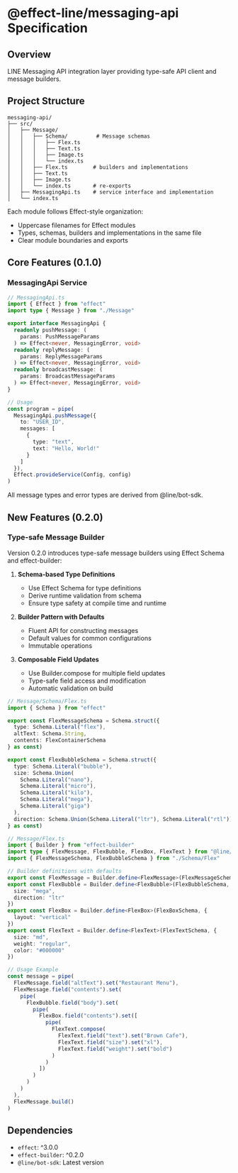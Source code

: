 # @effect-line/messaging-api Specification

## Overview

LINE Messaging API integration layer providing type-safe API client and message builders.

## Project Structure

```
messaging-api/
├── src/
│   ├── Message/
│   │   ├── Schema/         # Message schemas
│   │   │   ├── Flex.ts
│   │   │   ├── Text.ts
│   │   │   ├── Image.ts
│   │   │   └── index.ts
│   │   ├── Flex.ts        # builders and implementations
│   │   ├── Text.ts
│   │   ├── Image.ts
│   │   └── index.ts       # re-exports
│   ├── MessagingApi.ts    # service interface and implementation
│   └── index.ts
```

Each module follows Effect-style organization:

- Uppercase filenames for Effect modules
- Types, schemas, builders and implementations in the same file
- Clear module boundaries and exports

## Core Features (0.1.0)

### MessagingApi Service

```typescript
// MessagingApi.ts
import { Effect } from "effect"
import type { Message } from "./Message"

export interface MessagingApi {
  readonly pushMessage: (
    params: PushMessageParams
  ) => Effect<never, MessagingError, void>
  readonly replyMessage: (
    params: ReplyMessageParams
  ) => Effect<never, MessagingError, void>
  readonly broadcastMessage: (
    params: BroadcastMessageParams
  ) => Effect<never, MessagingError, void>
}

// Usage
const program = pipe(
  MessagingApi.pushMessage({
    to: "USER_ID",
    messages: [
      {
        type: "text",
        text: "Hello, World!"
      }
    ]
  }),
  Effect.provideService(Config, config)
)
```

All message types and error types are derived from @line/bot-sdk.

## New Features (0.2.0)

### Type-safe Message Builder

Version 0.2.0 introduces type-safe message builders using Effect Schema and effect-builder:

1. **Schema-based Type Definitions**

   - Use Effect Schema for type definitions
   - Derive runtime validation from schema
   - Ensure type safety at compile time and runtime

2. **Builder Pattern with Defaults**

   - Fluent API for constructing messages
   - Default values for common configurations
   - Immutable operations

3. **Composable Field Updates**
   - Use Builder.compose for multiple field updates
   - Type-safe field access and modification
   - Automatic validation on build

```typescript
// Message/Schema/Flex.ts
import { Schema } from "effect"

export const FlexMessageSchema = Schema.struct({
  type: Schema.Literal("flex"),
  altText: Schema.String,
  contents: FlexContainerSchema
} as const)

export const FlexBubbleSchema = Schema.struct({
  type: Schema.Literal("bubble"),
  size: Schema.Union(
    Schema.Literal("nano"),
    Schema.Literal("micro"),
    Schema.Literal("kilo"),
    Schema.Literal("mega"),
    Schema.Literal("giga")
  ),
  direction: Schema.Union(Schema.Literal("ltr"), Schema.Literal("rtl"))
} as const)

// Message/Flex.ts
import { Builder } from "effect-builder"
import type { FlexMessage, FlexBubble, FlexBox, FlexText } from "@line/bot-sdk"
import { FlexMessageSchema, FlexBubbleSchema } from "./Schema/Flex"

// Builder definitions with defaults
export const FlexMessage = Builder.define<FlexMessage>(FlexMessageSchema)
export const FlexBubble = Builder.define<FlexBubble>(FlexBubbleSchema, {
  size: "mega",
  direction: "ltr"
})
export const FlexBox = Builder.define<FlexBox>(FlexBoxSchema, {
  layout: "vertical"
})
export const FlexText = Builder.define<FlexText>(FlexTextSchema, {
  size: "md",
  weight: "regular",
  color: "#000000"
})

// Usage Example
const message = pipe(
  FlexMessage.field("altText").set("Restaurant Menu"),
  FlexMessage.field("contents").set(
    pipe(
      FlexBubble.field("body").set(
        pipe(
          FlexBox.field("contents").set([
            pipe(
              FlexText.compose(
                FlexText.field("text").set("Brown Cafe"),
                FlexText.field("size").set("xl"),
                FlexText.field("weight").set("bold")
              )
            )
          ])
        )
      )
    )
  ),
  FlexMessage.build()
)
```

## Dependencies

- `effect`: ^3.0.0
- `effect-builder`: ^0.2.0
- `@line/bot-sdk`: Latest version
